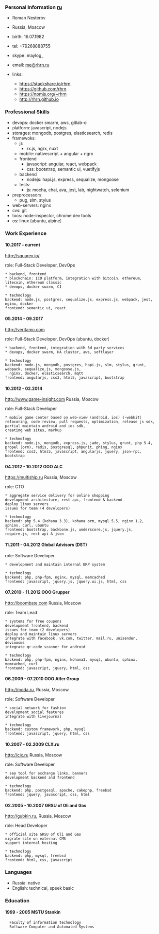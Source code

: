 ### Personal Information [ru](/resume-ru)

  * Roman Nesterov
  * Russia, Moscow
  * birth: 16.07.1982
  * tel: +79268888755
  * skype: maylog_
  * email: me@rhrn.ru

  * links:
    * https://stackshare.io/rhrn
    * https://github.com/rhrn
    * https://npmjs.org/~rhrn
    * http://rhrn.github.io

### Professional Skills

  * devops: docker smarm, aws, gitlab-ci
  * platform: javascript, nodejs
  * storages: mongodb, postgres, elasticsearch, redis
  * framewoks:
    * js
      * rx.js, ngrx, nuxt
    * mobile: nativescript + angular + ngrx
    * frontend
      * javascript: angular, react, webpack
      * css: bootstrap, semantic ui, vuetifyjs
    * backend
      * nodejs: hapi.js, express, sequalize, mongoose
    * tests:
      * js: mocha, chai, ava, jest, lab, nightwatch, selenium
  * preprocessors:
    * pug, slm, stylus
  * web-servers: nginx
  * cvs: git
  * toos: node-inspector, chrome dev tools
  * os: linux (ubuntu, alpine)

### Work Experience

#### 10.2017 - current

  http://squarex.io/

  role: Full-Stack Developer, DevOps

  ```
  * backend, frontend
  * blockchain: ICO platform, integration with bitcoin, ethereum, litecoin, ethereum classic
  * devops, docker swarm, CI
  ```

  ```
  * technology
  backend: node.js, postgres, sequalize.js, express.js, webpack, jest, nginx, docker
  frontend: semantic ui, react
  ```

#### 05.2014 - 09.2017

  http://veritamo.com

  role: Full-Stack Developer, DevOps (ubuntu, docker)

  ```
  * backend, frontend, integration with 3d party services
  * devops, docker swarm, HA cluster, aws, softlayer
  ```

  ```
  * technology
  backend: node.js, mongodb, postgres, hapi.js, slm, stylus, grunt, webpack, sequalize.js, mongoose.js,
    nginx, docker, elasticsearch, mqtt
  frontend: angularjs, css3, html5, javascript, bootstrap
  ```

#### 10.2012 - 02.2014

  http://www.game-insight.com Russia, Moscow

  role: Full-Stack Developer

  ```
  * mobile game center based on web-view (android, ios) (-webkit)
  refacoring, code review, pull requests, optimization, release js sdk, partial maintain android and ios sdk,
  creating web sites, markup
  ```

  ```
  * technology
  backend: node.js, mongodb, express.js, jade, stylus, grunt, php 5.4, propel (orm), redis, postgresql, phpunit, phing, nginx
  frontend: css3, html5, javascript, angularjs, jquery, json-rpc, bootstrap
  ```

#### 04.2012 - 10.2012 OOO ALC

  https://multiship.ru Russia, Moscow

  role: CTO

  ```
  * aggregate service delivery for online shopping
  development architecture, rest api, frontend & backend
  deploy linux servers
  issues for team (4 developers)
  ```

  ```
  * technology
  backend: php 5.4 (kohana 3.3), kohana orm, mysql 5.5, nginx 1.2, sphinx, curl, ubuntu
  frontend: bootstrap, backbone.js, underscore.js, jquery.js, require.js, rest api & json
  ```

#### 11.2011 - 04.2012 Global Advisors (DST)

  role: Software Developer

  ```
  * development and maintain internal ERP system
  ```

  ```
  * technology
  backend: php, php-fpm, nginx, mysql, memcached
  frontend: javascript, jquery.js, jquery.ui.js, html, css
  ```

#### 07.2010 - 11.2012 OOO Grupper

  http://boombate.com Russia, Moscow

  role: Team Lead

  ```
  * systems for free coupons
  development frontend, backend
  issues for team (2 developers)
  deploy and maintain linux servers
  integrate with facebook, vk.com, twitter, mail.ru, unisender, devinosms
  integrate qr-code scanner for android
  ```

  ```
  * technology
  backend: php, php-fpm, nginx, kohana3, mysql, ubuntu, sphinx, memcached, curl
  frontend: javascript, jquery, html, css
  ```

#### 06.2009 - 07.2010 OOO Alfer Group

  http://moda.ru, Russia, Moscow

  role: Software Developer

  ```
  * social network for fashion
  development social features
  integrate with livejournal
  ```

  ```
  * technology
  backend: custom framework, php, mysql
  frontend: javascript, jquery, html, css
  ```

#### 10.2007 - 02.2009 CLX.ru

  http://clx.ru Russia, Moscow

  role: Software Developer

  ```
  * seo tool for exchange links, banners
  development backend and frontend
  ```

  ```
  * technology
  backend: php, postgesql, apache, cakephp, freebsd
  frontend: jquery, javascript, css, html
  ```

#### 02.2005 - 10.2007 GRSU of Oli and Gas

  http://gubkin.ru, Russia, Moscow

  role: Head Developer

  ```
  * official site GRSU of Oli and Gas
  migrate site on external CMS
  support internal hosting
  ```

  ```
  * technology
  backend: php, mysql, freebsd
  frontend: html, css, javascript
  ```

### Languages
  * Russia: native
  * English: technical, speek basic

### Education

#### 1999 - 2005 MSTU Stankin

  ```
    Faculty of information technology
    Software Computer and Automated Systems
  ```
